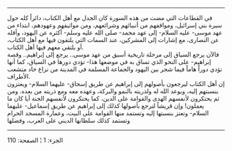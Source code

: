 ------------------------------------------------------------------------

في القطاعات التي مضت من هذه السورة كان الجدل مع أهل الكتاب، دائراً كله
حول سيرة بني إسرائيل، ومواقفهم من أنبيائهم وشرائعهم، ومن مواثيقهم
وعهودهم، ابتداء من عهد موسى- عليه السلام- إلى عهد محمد- صلى الله عليه
وسلم- أكثره عن اليهود، وأقله عن النصارى، مع إشارات إلى المشركين، عند
السمات التي يلتقون فيها مع أهل الكتاب، أو يلتقي معهم فيها أهل الكتاب.  
فالآن يرجع السياق إلى مرحلة تاريخية أسبق من عهد موسى.. يرجع إلى
إبراهيم.. وقصة إبراهيم- على النحو الذي تساق به في موضعها هذا- تؤدي دورها
في السياق، كما أنها تؤدي دوراً هاماً فيما شجر بين اليهود والجماعة المسلمة
في المدينة من نزاع حاد متشعب الأطراف.  
إن أهل الكتاب ليرجعون بأصولهم إلى إبراهيم عن طريق إسحاق- عليهما السلام-
ويعتزون بنسبتهم إليه، وبوعد الله له ولذريته بالنمو والبركة، وعهده معه
ومع ذريته من بعده. ومن ثم يحتكرون لأنفسهم الهدى والقوامة على الدين، كما
يحتكرون لأنفسهم الجنة أيا كان ما يعملون! وإن قريشاً لترجع بأصولها كذلك
إلى إبراهيم عن طريق إسماعيل- عليهما السلام- وتعتز بنسبتها إليه وتستمد
منها القوامة على البيت، وعمارة المسجد الحرام وتستمد كذلك سلطانها الديني
على العرب، وفضلها

------------------------------------------------------------------------

الجزء: 1 ¦ الصفحة: 110
